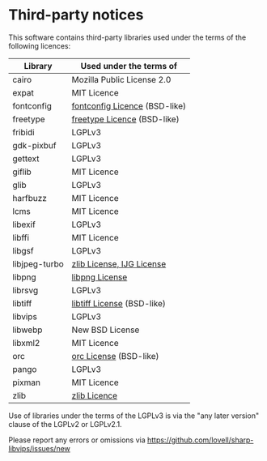 # Third-party notices

This software contains third-party libraries
used under the terms of the following licences:

| Library       | Used under the terms of                                                                                   |
|---------------|-----------------------------------------------------------------------------------------------------------|
| cairo         | Mozilla Public License 2.0                                                                                |
| expat         | MIT Licence                                                                                               |
| fontconfig    | [fontconfig Licence](https://gitlab.freedesktop.org/fontconfig/fontconfig/blob/master/COPYING) (BSD-like) |
| freetype      | [freetype Licence](https://git.savannah.gnu.org/cgit/freetype/freetype2.git/tree/docs/FTL.TXT) (BSD-like) |
| fribidi       | LGPLv3                                                                                                    |
| gdk-pixbuf    | LGPLv3                                                                                                    |
| gettext       | LGPLv3                                                                                                    |
| giflib        | MIT Licence                                                                                               |
| glib          | LGPLv3                                                                                                    |
| harfbuzz      | MIT Licence                                                                                               |
| lcms          | MIT Licence                                                                                               |
| libexif       | LGPLv3                                                                                                    |
| libffi        | MIT Licence                                                                                               |
| libgsf        | LGPLv3                                                                                                    |
| libjpeg-turbo | [zlib License, IJG License](https://github.com/libjpeg-turbo/libjpeg-turbo/blob/master/LICENSE.md)        |
| libpng        | [libpng License](https://github.com/glennrp/libpng/blob/master/LICENSE)                                   |
| librsvg       | LGPLv3                                                                                                    |
| libtiff       | [libtiff License](https://libtiff.gitlab.io/libtiff/misc.html) (BSD-like)                                 |
| libvips       | LGPLv3                                                                                                    |
| libwebp       | New BSD License                                                                                           |
| libxml2       | MIT Licence                                                                                               |
| orc           | [orc License](https://gitlab.freedesktop.org/gstreamer/orc/blob/master/COPYING) (BSD-like)                |
| pango         | LGPLv3                                                                                                    |
| pixman        | MIT Licence                                                                                               |
| zlib          | [zlib Licence](https://github.com/madler/zlib/blob/master/zlib.h)                                         |

Use of libraries under the terms of the LGPLv3 is via the
"any later version" clause of the LGPLv2 or LGPLv2.1.

Please report any errors or omissions via
https://github.com/lovell/sharp-libvips/issues/new
